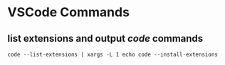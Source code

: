 # VSCode Commands

## list extensions and output _code_ commands

`code --list-extensions | xargs -L 1 echo code --install-extensions`
